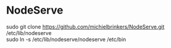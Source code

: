 NodeServe
=========

sudo git clone https://github.com/michielbrinkers/NodeServe.git /etc/lib/nodeserve<br>
sudo ln -s /etc/lib/nodeserve/nodeserve /etc/bin
